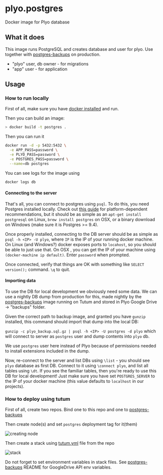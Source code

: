 # plyo.postgres

Docker image for Plyo database

## What it does

This image runs PostgreSQL and creates database and user for plyo. Use together with
[postgres-backups](https://github.com/plyo/plyo.postgres-backups) on production.

- "plyo" user, db owner - for migrations
- "app" user - for application

## Usage

### How to run locally

First of all, make sure you have [docker installed](https://docs.docker.com/engine/installation/mac/) and run.

Then you can build an image:
```bash
> docker build -t postgres .
```

Then you can run it
```bash
docker run -d -p 5432:5432 \
  -e APP_PASS=password \
  -e PLYO_PASS=password \
  -e POSTGRES_PASS=password \
  --name=db postgres
```

You can see logs for the image using
```bash
docker logs db
```

#### Connecting to the server
That's all, you can connect to postgres using `psql`. To do this, you need Postgres installed locally. Check out [this guide](https://www.codefellows.org/blog/three-battle-tested-ways-to-install-postgresql) for platform-dependent recommendations, but it should be as simple as an `apt-get install postgresql` on Linux, `brew install postgres` on OSX, or a binary download on Windows (make sure it is Postgres >= 9.4).

Once properly installed, connecting to the DB server should be as simple as `psql -h <IP> -U plyo`, where `IP` is the IP of your running docker machine. On Linux (and Windows?) docker exposes ports to `locahost`, so you should be able to just use that. On OSX , you can get the IP of your machine using `(docker-machine ip default)`. Enter `password` when prompted.

Once connected, verify that things are OK with something like `SELECT version();` command. `\q` to quit.

#### Importing data
To use the DB for local development we obviously need some data. We can use a nightly DB dump from production for this, made nightly by the [postgres-backups](https://github.com/plyo/plyo.postgres-backups) image running on Tutum and stored in Plyo Google Drive -> "backups" folder.

Given the correct path to backup image, and granted you have `gunzip` installed, this command should import that dump into the local DB:

`gunzip -c plyo_backup.sql.gz | psql -h <IP> -U postgres -d plyo` which will connect to server as `postgres` user and dump contents into `plyo` db.

We use `postgres` user here instead of Plyo because of permissions needed to install extensions included in the dump.

Now, re-connect to the server and list DBs using `\list` - you should see `plyo` database as first DB. Connect to it using `\connect plyo`, and list all tables using `\dt`. If you see the familiar tables, then you're ready to use this DB for local development! Just make sure you have set `POSTGRES_SERVER` to the IP of your docker machine (this value defaults to `localhost` in our projects).

### How to deploy using tutum

First of all, create two repos. Bind one to this repo and one to [postgres-backups](https://github.com/plyo/plyo.postgres-backups)

Then create node(s) and set `postgres` deployment tag for it(them)

![creating node](http://i.imgur.com/Zu1Ly4S.png)

Then create a stack using [tutum.yml](https://github.com/plyo/plyo.postgres/blob/master/tutum.yml) file from the repo

![stack](http://i.imgur.com/lq5il2i.png)

Do not forget to set environment variables in stack files. See [postgres-backups](https://github.com/plyo/plyo.postgres-backups) README for GoogleDrive API env variables.

